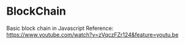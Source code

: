 # BlockChain
Basic block chain in Javascript
Reference: https://www.youtube.com/watch?v=zVqczFZr124&feature=youtu.be
